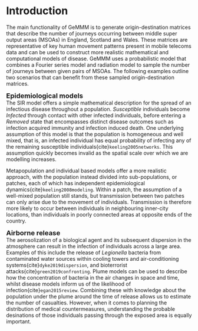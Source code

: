 # Introduction

The main functionality of GeMMM is to generate origin-destination matrices that describe the number of journeys occurring between middle super output areas (MSOAs) in England, Scotland and Wales. These matrices are representative of key human movement patterns present in mobile telecoms data and can be used to construct more realistic mathematical and computational models of disease. GeMMM uses a probabilistic model that combines a Fourier series model and radiation model to sample the number of journeys between given pairs of MSOAs. The following examples outline two scenarios that can benefit from these sampled origin-destination matrices.

<font size='4'> **Epidemiological models** </font> <br>
The SIR model offers a simple mathematical description for the spread of an infectious disease throughout a population. *Susceptible* individuals become *Infected* through contact with other infected individuals, before entering a *Removed* state that encompasses distinct disease outcomes such as infection acquired immunity and infection induced death. One underlying assumption of this model is that the population is homogeneous and well mixed, that is, an infected individual has equal probability of infecting any of the remaining susceptible individuals{cite}`keeling2005networks`. This assumption quickly becomes invalid as the spatial scale over which we are modelling increases.

Metapopulation and individual based models offer a more realistic approach, with the population instead divided into sub-populations, or patches, each of which has independent epidemiological dynamics{cite}`keeling2008modeling`. Within a patch, the assumption of a well-mixed population still stands, but transmission between two patches can only arise due to the movement of individuals. Transmission is therefore more likely to occur between individuals in neighbouring inner-city locations, than individuals in poorly connected areas at opposite ends of the country.

<font size='4'> **Airborne release** </font> <br>
The aerosolization of a biological agent and its subsequent dispersion in the atmosphere can result in the infection of individuals across a large area. Examples of this include the release of *Legionella* bacteria from contaminated water sources within cooling towers and air-conditioning systems{cite}`dyke2019dispersion`, and bioterrorist attacks{cite}`green2019confronting`. Plume models can be used to describe how the concentration of bacteria in the air changes in space and time, whilst disease models inform us of the likelihood of infection{cite}`egan2015review`. Combining these with knowledge about the population under the plume around the time of release allows us to estimate the number of casualties. However, when it comes to planning the distribution of medical countermeasures, understanding the probable desinations of those individuals passing through the exposed area is equally important.


 

